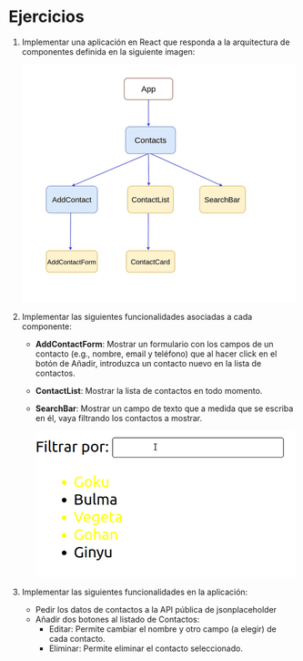 # Ejercicios

1. Implementar una aplicación en React que responda a la arquitectura de componentes definida en la siguiente imagen:

    ![Árbol de componentes](../1-environment/components-tree.png "Árbol de componentes")

2. Implementar las siguientes funcionalidades asociadas a cada componente:

    - **AddContactForm**: Mostrar un formulario con los campos de un contacto (e.g., nombre, email y teléfono) que al hacer click en el botón de Añadir, introduzca un contacto nuevo en la lista de contactos.
    - **ContactList**: Mostrar la lista de contactos en todo momento.
    - **SearchBar**: Mostrar un campo de texto que a medida que se escriba en él, vaya filtrando los contactos a mostrar.

        ![Barra de búsqueda](search-bar.gif "Barra de búsqueda")

3. Implementar las siguientes funcionalidades en la aplicación:

    - Pedir los datos de contactos a la API pública de jsonplaceholder
    - Añadir dos botones al listado de Contactos:
      - Editar: Permite cambiar el nombre y otro campo (a elegir) de cada contacto.
      - Eliminar: Permite eliminar el contacto seleccionado.
